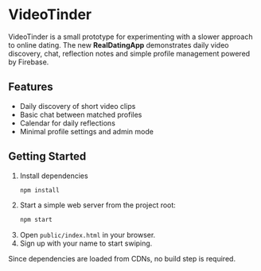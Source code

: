 # VideoTinder

VideoTinder is a small prototype for experimenting with a slower approach to online dating.
The new **RealDatingApp** demonstrates daily video discovery, chat, reflection notes
and simple profile management powered by Firebase.

## Features

* Daily discovery of short video clips
* Basic chat between matched profiles
* Calendar for daily reflections
* Minimal profile settings and admin mode


## Getting Started

1. Install dependencies
   ```bash
   npm install
   ```
2. Start a simple web server from the project root:
   ```bash
   npm start
   ```
3. Open `public/index.html` in your browser.
4. Sign up with your name to start swiping.

Since dependencies are loaded from CDNs, no build step is required.
